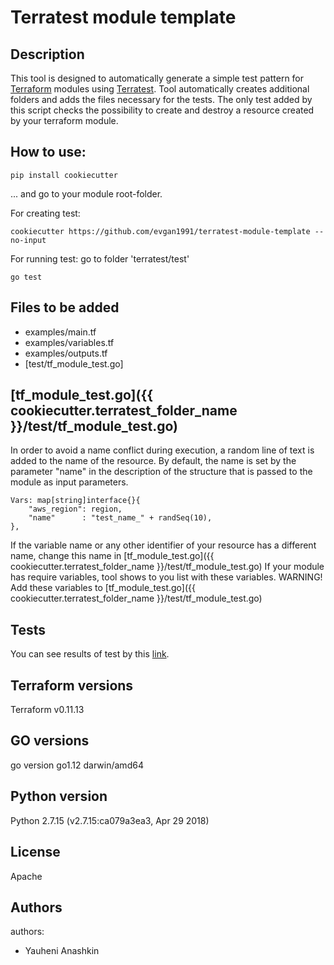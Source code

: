 # Terratest module template

## Description
This tool is designed to automatically generate a simple test pattern for [Terraform](https://www.terraform.io/) modules using [Terratest](https://github.com/gruntwork-io/terratest). Tool automatically creates additional folders and adds the files necessary for the tests. The only test added by this script checks the possibility to create and destroy a resource created by your terraform module.


## How to use:
```hcl
pip install cookiecutter
```
... and go to your module root-folder.

For creating test:
```hcl
cookiecutter https://github.com/evgan1991/terratest-module-template --no-input
```

For running test:
go to folder 'terratest/test'
```hcl
go test
```

## Files to be added
 * examples/main.tf
 * examples/variables.tf
 * examples/outputs.tf
 * [test/tf_module_test.go]


## [tf_module_test.go]({{ cookiecutter.terratest_folder_name }}/test/tf_module_test.go)
In order to avoid a name conflict during execution, a random line of text is added to the name of the resource. By default, the name is set by the parameter "name" in the description of the structure that is passed to the module as input parameters.
```hcl
Vars: map[string]interface{}{
    "aws_region": region,
    "name"      : "test_name_" + randSeq(10),
},
```
If the variable name or any other identifier of your resource has a different name, change this name in [tf_module_test.go]({{ cookiecutter.terratest_folder_name }}/test/tf_module_test.go)
If your module has require variables, tool shows to you list with these variables. WARNING! Add these variables to [tf_module_test.go]({{ cookiecutter.terratest_folder_name }}/test/tf_module_test.go)


## Tests
You can see results of test by this [link](https://sonarcloud.io/dashboard?id=evgan1991_terratest-module-template).


## Terraform versions
Terraform v0.11.13


## GO versions
go version go1.12 darwin/amd64


## Python version
Python 2.7.15 (v2.7.15:ca079a3ea3, Apr 29 2018)


## License

Apache


## Authors

authors:
  - Yauheni Anashkin
